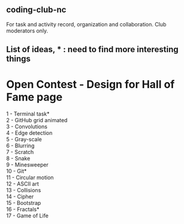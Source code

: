 ## coding-club-nc
For task and activity record, organization and collaboration. Club moderators only.

##  List of ideas, * : need to find more interesting things

# Open Contest - Design for Hall of Fame page

1 - Terminal task*  
2 - GitHub grid animated  
3 - Convolutions   
4 - Edge detection   
5 - Gray-scale  
6 - Blurring  
7 - Scratch  
8 - Snake  
9 - Minesweeper  
10 - Git*  
11 - Circular motion  
12 - ASCII art  
13 - Collisions  
14 - Cipher  
15 - Bootstrap  
16 - Fractals*  
17 - Game of Life
